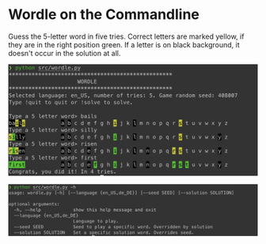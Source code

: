 # Wordle on the Commandline

Guess the 5-letter word in five tries. Correct letters are marked yellow, if they are in the right position green. If a letter is on black background, it doesn't occur in the solution at all.

![Game Screen](images/game_sample.png)

![Game Configuration](images/game_config.png)
